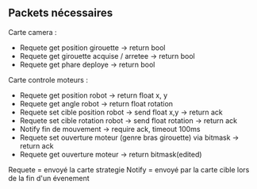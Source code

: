 ## Packets nécessaires

Carte camera : 

 - Requete get position girouette -> return bool 
  - Requete get girouette acquise / arretee -> return bool 
  - Requete get phare deploye -> return bool

Carte controle moteurs : 
- Requete get position robot -> return float x, y 
- Requete get angle robot -> return float rotation 
- Requete set cible position robot -> send float x,y -> return ack 
- Requete set cible rotation robot -> send float rotation -> return ack 
- Notify fin de mouvement -> require ack, timeout 100ms 
- Requete set ouverture moteur (genre bras girouette) via bitmask -> return ack 
- Requete get ouverture moteur -> return bitmask(edited)

Requete = envoyé la carte strategie 
Notify = envoyé par la carte cible lors de la fin d'un évenement